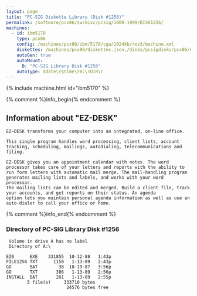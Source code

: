 ```yaml
---
layout: page
title: "PC-SIG Diskette Library (Disk #1256)"
permalink: /software/pcx86/sw/misc/pcsig/1000-1999/DISK1256/
machines:
  - id: ibm5170
    type: pcx86
    config: /machines/pcx86/ibm/5170/cga/1024kb/rev3/machine.xml
    diskettes: /machines/pcx86/diskettes.json,/disks/pcsigdisks/pcx86/diskettes.json
    autoGen: true
    autoMount:
      B: "PC-SIG Library Disk #1256"
    autoType: $date\r$time\rB:\rDIR\r
---
```


{% include machine.html id="ibm5170" %}

{% comment %}info_begin{% endcomment %}

## Information about "EZ-DESK"

    EZ-DESK transforms your computer into an integrated, on-line office.
    
    This single program handles word processing, client lists, account
    tracking, scheduling, mailings, autodialing, telecommunications and
    filing.
    
    EZ-DESK gives you an appointment calendar with notes. The word
    processor takes care of your letters and reports with the ability to
    run form letters with automatic mail merge. The mail-handling program
    generates mailing lists and labels, and works with your word processor.
    The mailing lists can be edited and merged. Build a client file, track
    your accounts, and get reports on their status. An agenda
    option lets you maintain personal agenda information as well as use an
    auto-dialer to call your office or home.
{% comment %}info_end{% endcomment %}


### Directory of PC-SIG Library Disk #1256

     Volume in drive A has no label
     Directory of A:\

    EZ0      EXE    331855  10-12-88   1:43p
    FILE1256 TXT      1150   1-13-89   2:43p
    GO       BAT        38  10-19-87   3:56p
    GO       TXT       386   1-13-89   2:56p
    INSTALL  BAT       281   1-13-89   2:55p
            5 file(s)     333710 bytes
                           24576 bytes free
